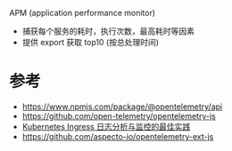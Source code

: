 APM  (application performance monitor)

* 捕获每个服务的耗时，执行次数，最高耗时等因素
* 提供 export 获取 top10 (按总处理时间)


参考
=====

* https://www.npmjs.com/package/@opentelemetry/api
* https://github.com/open-telemetry/opentelemetry-js
* [Kubernetes Ingress 日志分析与监控的最佳实践](https://zhuanlan.zhihu.com/p/60548035)
* https://github.com/aspecto-io/opentelemetry-ext-js
